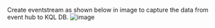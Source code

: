 Create eventstream as shown below in image to capture the data from event hub to KQL DB.
![image](https://github.com/user-attachments/assets/fac901f3-29e9-4992-b9f1-c5a0f1cfbdff)
